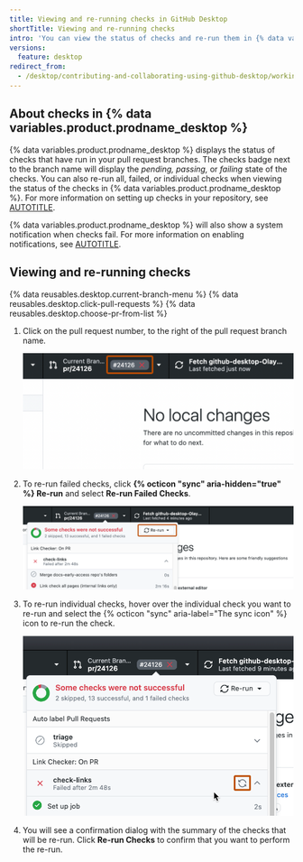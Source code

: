 ```yaml
---
title: Viewing and re-running checks in GitHub Desktop
shortTitle: Viewing and re-running checks
intro: 'You can view the status of checks and re-run them in {% data variables.product.prodname_desktop %}.'
versions:
  feature: desktop
redirect_from:
  - /desktop/contributing-and-collaborating-using-github-desktop/working-with-your-remote-repository-on-github-or-github-enterprise/viewing-and-re-running-checks-in-github-desktop
---
```

## About checks in {% data variables.product.prodname_desktop %}

{% data variables.product.prodname_desktop %} displays the status of checks that have run in your pull request branches. The checks badge next to the branch name will display the _pending, passing,_ or _failing_ state of the checks. You can also re-run all, failed, or individual checks when viewing the status of the checks in {% data variables.product.prodname_desktop %}. For more information on setting up checks in your repository, see [AUTOTITLE](/pull-requests/collaborating-with-pull-requests/collaborating-on-repositories-with-code-quality-features/about-status-checks).

{% data variables.product.prodname_desktop %} will also show a system notification when checks fail. For more information on enabling notifications, see [AUTOTITLE](/desktop/working-with-your-remote-repository-on-github-or-github-enterprise/configuring-notifications-in-github-desktop).

## Viewing and re-running checks

{% data reusables.desktop.current-branch-menu %}
{% data reusables.desktop.click-pull-requests %}
{% data reusables.desktop.choose-pr-from-list %}
1. Click on the pull request number, to the right of the pull request branch name.

   ![Screenshot of the repository bar. Next to the "Current Branch" button, a numbered label, displayed with a red cross for failing checks, is outlined in orange.](/assets/images/help/desktop/checks-dialog.png)
1. To re-run failed checks, click **{% octicon "sync" aria-hidden="true" %} Re-run** and select **Re-run Failed Checks**.

   ![Screenshot of a dropdown view from a pull request label. Next to the message "Some checks were not successful", a button labeled "Re-run" is outlined in orange.](/assets/images/help/desktop/re-run-failed-checks.png)
1. To re-run individual checks, hover over the individual check you want to re-run and select the {% octicon "sync" aria-label="The sync icon" %} icon to re-run the check.

   ![Screenshot of a dropdown view from a pull request label. The cursor hovers over a check, and an icon of two arrows forming a circle is outlined in orange.](/assets/images/help/desktop/re-run-individual-checks.png)
1. You will see a confirmation dialog with the summary of the checks that will be re-run. Click **Re-run Checks** to confirm that you want to perform the re-run.
